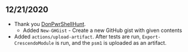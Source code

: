 ## 12/21/2020
- Thank you [DonPwrShellHunt](https://github.com/DonPwrShellHunt). 
    - Added `New-GHGist` - Create a new GitHub gist with given contents
- Added `actions/upload-artifact`. After tests are run, `Export-CrescendoModule` is run, and the `psm1` is uploaded as an artifact.
